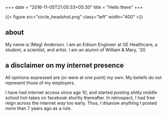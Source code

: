 +++
date = "2016-11-05T21:05:33+05:30"
title = "Hello there"
+++

{{< figure src="circle_headshot.png" class="left" width="400"  >}}

## about
My name is (Meg) Anderson. I am an Edison Engineer at GE Healthcare, a student, a scientist, and artist. I am an alumni of William & Mary, '20. 


## a disclaimer on my internet presence
All opinions expressed are (or were at one point) my own. My beliefs do not represent those of my employers. 

I have had internet access since age 10, and started posting shitty middle school hot-takes on facebook shortly thereafter. In retrospect, I had free reign across the internet _way_ too early. Thus, I disavow anything I posted more than 7 years ago as a rule. 